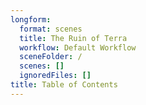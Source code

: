 ```yaml
---
longform:
  format: scenes
  title: The Ruin of Terra
  workflow: Default Workflow
  sceneFolder: /
  scenes: []
  ignoredFiles: []
title: Table of Contents
---
```

